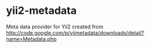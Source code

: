 yii2-metadata
=============

Meta data provider for Yii2 created from http://code.google.com/p/yiimetadata/downloads/detail?name=Metadata.php

